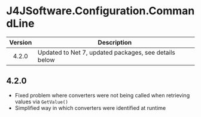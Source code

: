 # J4JSoftware.Configuration.CommandLine

|Version|Description|
|:-----:|-----------|
|4.2.0|Updated to Net 7, updated packages, see details below|

## 4.2.0

- Fixed problem where converters were not being called when retrieving 
values via `GetValue()`
- Simplified way in which converters were identified at runtime
